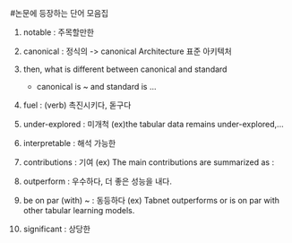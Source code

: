 
#논문에 등장하는 단어 모음집

01. notable : 주목할만한
02. canonical : 정식의 -> canonical Architecture 표준 아키텍처
03. then, what is different between canonical and standard
    - canonical is ~ and standard is ...
   
04. fuel : (verb) 촉진시키다, 돋구다
05. under-explored : 미개척 (ex)the tabular data remains under-explored,...
06. interpretable : 해석 가능한
07. contributions : 기여 (ex) The main contributions are summarized as : 
08. outperform : 우수하다, 더 좋은 성능을 내다.
09. be on par (with) ~ : 동등하다 (ex) Tabnet outperforms or is on par with other tabular learning models.
10. significant : 상당한

